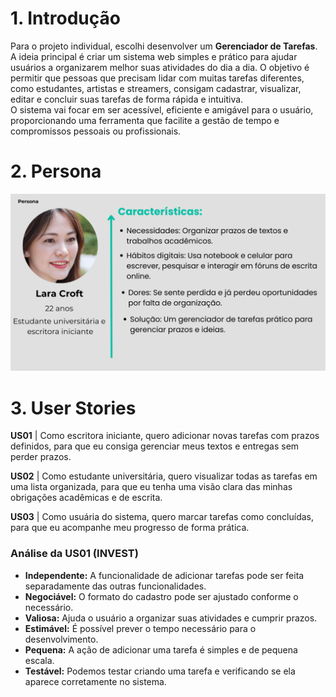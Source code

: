# 1. Introdução

Para o projeto individual, escolhi desenvolver um **Gerenciador de Tarefas**. 
A ideia principal é criar um sistema web simples e prático para ajudar usuários a organizarem melhor suas atividades do dia a dia.
O objetivo é permitir que pessoas que precisam lidar com muitas tarefas diferentes, como estudantes, artistas e streamers, consigam cadastrar, visualizar, editar e concluir suas tarefas de forma rápida e intuitiva.  
O sistema vai focar em ser acessível, eficiente e amigável para o usuário, proporcionando uma ferramenta que facilite a gestão de tempo e compromissos pessoais ou profissionais.

# 2. Persona
![Persona - Lara](https://github.com/funnyweird/PI-WAD/blob/main/Lara%20Persona.png)

# 3. User Stories

**US01** | Como escritora iniciante, quero adicionar novas tarefas com prazos definidos, para que eu consiga gerenciar meus textos e entregas sem perder prazos.

**US02** | Como estudante universitária, quero visualizar todas as tarefas em uma lista organizada, para que eu tenha uma visão clara das minhas obrigações acadêmicas e de escrita.

**US03** | Como usuária do sistema, quero marcar tarefas como concluídas, para que eu acompanhe meu progresso de forma prática.

### Análise da US01 (INVEST)

- **Independente:** A funcionalidade de adicionar tarefas pode ser feita separadamente das outras funcionalidades.
- **Negociável:** O formato do cadastro pode ser ajustado conforme o necessário.
- **Valiosa:** Ajuda o usuário a organizar suas atividades e cumprir prazos.
- **Estimável:** É possível prever o tempo necessário para o desenvolvimento.
- **Pequena:** A ação de adicionar uma tarefa é simples e de pequena escala.
- **Testável:** Podemos testar criando uma tarefa e verificando se ela aparece corretamente no sistema.
